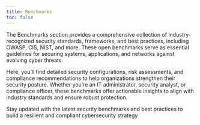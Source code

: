 ```yaml
---
title: Benchmarks
toc: false
---
```


The Benchmarks section provides a comprehensive collection of industry-recognized security standards, frameworks, and best practices, including OWASP, CIS, NIST, and more. These open benchmarks serve as essential guidelines for securing systems, applications, and networks against evolving cyber threats.

Here, you’ll find detailed security configurations, risk assessments, and compliance recommendations to help organizations strengthen their security posture. Whether you’re an IT administrator, security analyst, or compliance officer, these benchmarks offer actionable insights to align with industry standards and ensure robust protection.

Stay updated with the latest security benchmarks and best practices to build a resilient and compliant cybersecurity strategy